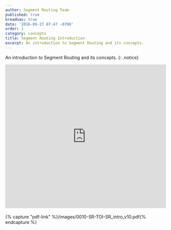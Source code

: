 ```yaml
---
author: Segment Routing Team
published: true
breadnav: true
date: '2016-09-27 07:47 -0700'
order: 1
category: concepts
title: Segment Routing Introduction
excerpt: An introduction to Segment Routing and its concepts.
---
```


An introduction to Segment Routing and its concepts.
{: .notice}

<iframe src="https://app.box.com/embed/preview/vgy2xb3jvg0rurtxql5dtoox9t4j5ry0?theme=dark" width="800" height="450" frameborder="0" marginwidth="0" marginheight="0" scrolling="no" style="border:1px solid #CCC; border-width:1px; margin-bottom:5px; max-width: 100%;" allowfullscreen webkitallowfullscreen msallowfullscreen></iframe>

{% capture "pdf-link" %}/images/0010-SR-TOI-SR_intro_v10.pdf{% endcapture %}

<script src="{{ '/assets/js/pdfobjectv211.min.js' | relative_url }}"></script>
<div class="fitvidsignore" id="pdf"></div>
<script>PDFObject.embed(" {{ pdf-link }} ", "#pdf", {height: "21.5em", width: "31.3em"});</script>
